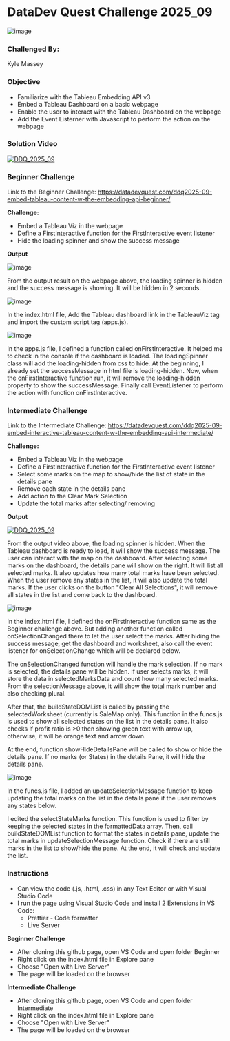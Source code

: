 # DataDev Quest Challenge 2025_09

![image](https://github.com/le-luu/DataDevQuest_2025_03/blob/main/img/logo.svg)

### Challenged By: 
Kyle Massey

### Objective
- Familiarize with the Tableau Embedding API v3 
- Embed a Tableau Dashboard on a basic webpage
- Enable the user to interact with the Tableau Dashboard on the webpage
- Add the Event Listerner with Javascript to perform the action on the webpage

### Solution Video
[![DDQ_2025_09](https://img.youtube.com/vi/e16uv7AnDqE/0.jpg)](https://www.youtube.com/watch?v=e16uv7AnDqE)

### Beginner Challenge
Link to the Beginner Challenge: https://datadevquest.com/ddq2025-09-embed-tableau-content-w-the-embedding-api-beginner/

**Challenge:**
- Embed a Tableau Viz in the webpage
- Define a FirstInteractive function for the FirstInteractive event listener
- Hide the loading spinner and show the success message

**Output**

![image](https://github.com/le-luu/DataDevQuest_2025_09/blob/main/img/ddq2025_09_Beginner_Output.png)

From the output result on the webpage above, the loading spinner is hidden and the success message is showing. It will be hidden in 2 seconds.

![image](https://github.com/le-luu/DataDevQuest_2025_09/blob/main/img/ddq2025_09_Beginner_html.png)

In the index.html file, Add the Tableau dashboard link in the TableauViz tag and import the custom script tag (apps.js). 

![image](https://github.com/le-luu/DataDevQuest_2025_09/blob/main/img/ddq2025_09_Beginner_js.png)

In the apps.js file, I defined a function called onFirstInteractive. It helped me to check in the console if the dashboard is loaded. The loadingSpinner class will add the loading-hidden from css to hide. At the beginning, I already set the successMessage in html file is loading-hidden. Now, when the onFirstInteractive function run, it will remove the loading-hidden property to show the successMessage. Finally call EventListener to perform the action with function onFirstInteractive.

### Intermediate Challenge
Link to the Intermediate Challenge: https://datadevquest.com/ddq2025-09-embed-interactive-tableau-content-w-the-embedding-api-intermediate/

**Challenge:**
- Embed a Tableau Viz in the webpage
- Define a FirstInteractive function for the FirstInteractive event listener
- Select some marks on the map to show/hide the list of state in the details pane
- Remove each state in the details pane
- Add action to the Clear Mark Selection
- Update the total marks after selecting/ removing

**Output**

[![DDQ_2025_09](https://img.youtube.com/vi/buJTJIEI9ko/0.jpg)](https://www.youtube.com/watch?v=buJTJIEI9ko)

From the output video above, the loading spinner is hidden. When the Tableau dashboard is ready to load, it will show the success message. The user can interact with the map on the dashboard. After selecting some marks on the dashboard, the details pane will show on the right. It will list all selected marks. It also updates how many total marks have been selected. When the user remove any states in the list, it will also update the total marks. If the user clicks on the button "Clear All Selections", it will remove all states in the list and come back to the dashboard.

![image](https://github.com/le-luu/DataDevQuest_2025_09/blob/main/img/ddq2025_09_Intermediate_index.png)

In the index.html file, I defined the onFirstInteractive function same as the Beginner challenge above. But adding another function called onSelectionChanged there to let the user select the marks. After hiding the success message, get the dashboard and worksheet, also call the event listener for onSelectionChange which will be declared below.

The onSelectionChanged function will handle the mark selection. If no mark is selected, the details pane will be hidden. If user selects marks, it will store the data in selectedMarksData and count how many selected marks. From the selectionMessage above, it will show the total mark number and also checking plural.

After that, the buildStateDOMList is called by passing the selectedWorksheet (currently is SaleMap only). This function in the funcs.js is used to show all selected states on the list in the details pane. It also checks if profit ratio is >0 then showing green text with arrow up, otherwise, it will be orange text and arrow down.

At the end, function showHideDetailsPane will be called to show or hide the details pane. If no marks (or States) in the details Pane, it will hide the details pane.

![image](https://github.com/le-luu/DataDevQuest_2025_09/blob/main/img/ddq2025_09_Intermediate_js.png)

In the funcs.js file, I added an updateSelectionMessage function to keep updating the total marks on the list in the details pane if the user removes any states below. 

I edited the selectStateMarks function. This function is used to filter by keeping the selected states in the formattedData array. Then, call buildStateDOMList function to format the states in details pane, update the total marks in updateSelectionMessage function. Check if there are still marks in the list to show/hide the pane. At the end, it will check and update the list.

### Instructions

- Can view the code (.js, .html, .css) in any Text Editor or with Visual Studio Code
- I run the page using Visual Studio Code and install 2 Extensions in VS Code:
  - Prettier - Code formatter
  - Live Server

**Beginner Challenge**

- After cloning this github page, open VS Code and open folder Beginner
- Right click on the index.html file in Explore pane
- Choose "Open with Live Server"
- The page will be loaded on the browser
  
**Intermediate Challenge**

- After cloning this github page, open VS Code and open folder Intermediate
- Right click on the index.html file in Explore pane
- Choose "Open with Live Server"
- The page will be loaded on the browser
